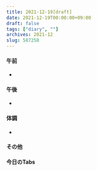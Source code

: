 ```yaml
---
title: 2021-12-19[draft]
date: 2021-12-19T00:00:00+09:00
draft: false
tags: ["diary", ""]
archives: 2021-12
slug: 587258
---
```

#### 午前
- 
#### 午後
- 
#### 体調
- 
#### その他
#### 今日のTabs